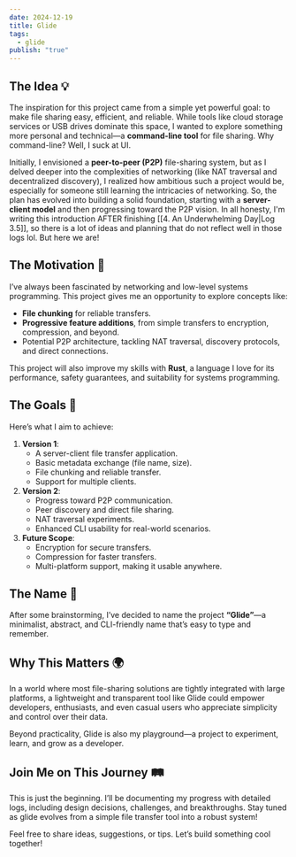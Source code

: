 ```yaml
---
date: 2024-12-19
title: Glide
tags:
  - glide
publish: "true"
---
```

## The Idea 💡  
The inspiration for this project came from a simple yet powerful goal: to make file sharing easy, efficient, and reliable. While tools like cloud storage services or USB drives dominate this space, I wanted to explore something more personal and technical—a **command-line tool** for file sharing. Why command-line? Well, I suck at UI.

Initially, I envisioned a **peer-to-peer (P2P)** file-sharing system, but as I delved deeper into the complexities of networking (like NAT traversal and decentralized discovery), I realized how ambitious such a project would be, especially for someone still learning the intricacies of networking. So, the plan has evolved into building a solid foundation, starting with a **server-client model** and then progressing toward the P2P vision. In all honesty, I'm writing this introduction AFTER finishing [[4. An Underwhelming Day|Log 3.5]], so there is a lot of ideas and planning that do not reflect well in those logs lol. But here we are!
## The Motivation 🚀
I’ve always been fascinated by networking and low-level systems programming. This project gives me an opportunity to explore concepts like:
-  **File chunking** for reliable transfers.
-  **Progressive feature additions**, from simple transfers to encryption, compression, and beyond.
- Potential P2P architecture, tackling NAT traversal, discovery protocols, and direct connections.

This project will also improve my skills with **Rust**, a language I love for its performance, safety guarantees, and suitability for systems programming.
## The Goals 🎯
Here’s what I aim to achieve:
1. **Version 1**: 
	- A server-client file transfer application.
	- Basic metadata exchange (file name, size).
	-  File chunking and reliable transfer.
	-  Support for multiple clients.
2. **Version 2**: 
	- Progress toward P2P communication.
	- Peer discovery and direct file sharing.
	- NAT traversal experiments.
	- Enhanced CLI usability for real-world scenarios.
1. **Future Scope**:
	- Encryption for secure transfers.
	- Compression for faster transfers.
	- Multi-platform support, making it usable anywhere.
## The Name 🎨
After some brainstorming, I’ve decided to name the project **“Glide”**—a minimalist, abstract, and CLI-friendly name that’s easy to type and remember.
## Why This Matters 🌍
In a world where most file-sharing solutions are tightly integrated with large platforms, a lightweight and transparent tool like Glide could empower developers, enthusiasts, and even casual users who appreciate simplicity and control over their data.

Beyond practicality, Glide is also my playground—a project to experiment, learn, and grow as a developer.
## Join Me on This Journey 🛤️
This is just the beginning. I’ll be documenting my progress with detailed logs, including design decisions, challenges, and breakthroughs. Stay tuned as glide evolves from a simple file transfer tool into a robust system!

Feel free to share ideas, suggestions, or tips. Let’s build something cool together!